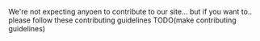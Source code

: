 We're not expecting anyoen to contribute to our site...
but if you want to.. please follow these contributing guidelines
TODO(make contributing guidelines)

